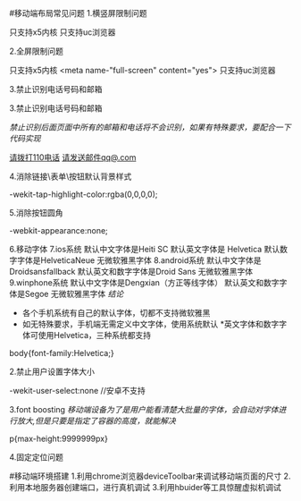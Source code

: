 #移动端布局常见问题
1.横竖屏限制问题


<meta name="x5-orientation" content="portrait | landscape"/>只支持x5内核
<meta name="screen-orientation" content="portrait">  只支持uc浏览器


2.全屏限制问题


<meta name="x5-fullscreen" content="true"/> 只支持x5内核
<meta name-"full-screen" content="yes">  只支持uc浏览器


3.禁止识别电话号码和邮箱


<meta name="format-detection" content="telephone=no,email=no"/>


3.禁止识别电话号码和邮箱


<meta name="format-detection" content="telephone=no,email=no"/>


*禁止识别后面页面中所有的邮箱和电话将不会识别，如果有特殊要求，要配合一下代码实现*


<a href="tel:110">请拨打110电话</a>
<a href="qq@.com">请发送邮件qq@.com</a>


4.消除链接\表单\按钮默认背景样式


-wekit-tap-highlight-color:rgba(0,0,0,0);


5.消除按钮圆角


-webkit-appearance:none;


6.移动字体
7.ios系统
    默认中文字体是Heiti SC
    默认英文字体是 Helvetica
    默认数字字体是HelveticaNeue
    无微软雅黑字体
8.android系统
    默认中文字体是Droidsansfallback
    默认英文和数字字体是Droid Sans
    无微软雅黑字体
9.winphone系统
    默认中文字体是Dengxian（方正等线字体）
    默认英文和数字字体是Segoe
    无微软雅黑字体
*结论*
* 各个手机系统有自己的默认字体，切都不支持微软雅黑
* 如无特殊要求，手机端无需定义中文字体，使用系统默认
*英文字体和数字字体可使用Helvetica，三种系统都支持


body{font-family:Helvetica;}


2.禁止用户设置字体大小


-wekit-user-select:none     //安卓不支持


3.font boosting *移动端设备为了是用户能看清楚大批量的字体，会自动对字体进行放大,但是只要是指定了容器的高度，就能解决*


p{max-height:9999999px}


4.固定定位问题


#移动端环境搭建
1.利用chrome浏览器deviceToolbar来调试移动端页面的尺寸
2.利用本地服务器创建端口，进行真机调试
3.利用hbuider等工具惊醒虚拟机调试           
